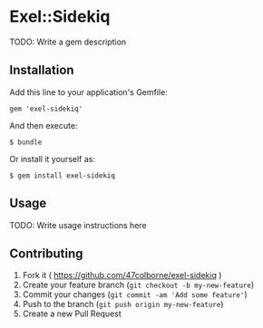 # Exel::Sidekiq

TODO: Write a gem description

## Installation

Add this line to your application's Gemfile:

    gem 'exel-sidekiq'

And then execute:

    $ bundle

Or install it yourself as:

    $ gem install exel-sidekiq

## Usage

TODO: Write usage instructions here

## Contributing

1. Fork it ( https://github.com/47colborne/exel-sidekiq )
2. Create your feature branch (`git checkout -b my-new-feature`)
3. Commit your changes (`git commit -am 'Add some feature'`)
4. Push to the branch (`git push origin my-new-feature`)
5. Create a new Pull Request
